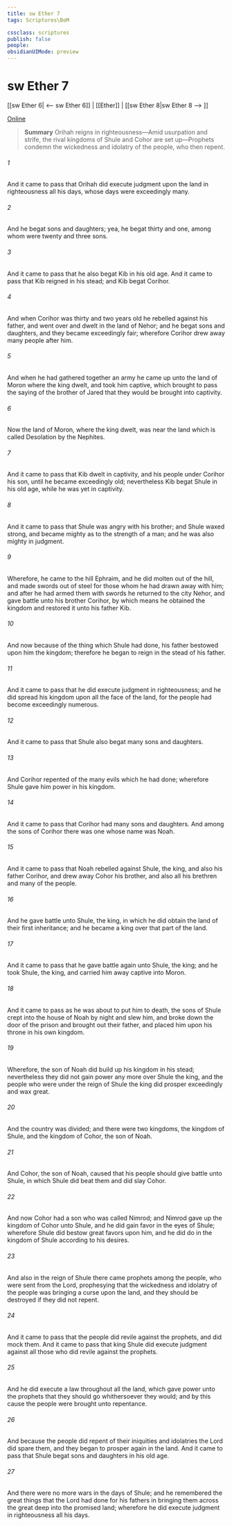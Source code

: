 ```yaml
---
title: sw Ether 7
tags: Scriptures\BoM

cssclass: scriptures
publish: false
people:
obsidianUIMode: preview
---
```


# sw Ether 7
[[sw Ether 6| <-- sw Ether 6]] | [[Ether]] | [[sw Ether 8|sw Ether 8 --> ]]

[Online](https://churchofjesuschrist.org/study/scriptures/bofm/ether/7?lang=eng)

> __Summary__
Orihah reigns in righteousness—Amid usurpation and strife, the rival kingdoms of Shule and Cohor are set up—Prophets condemn the wickedness and idolatry of the people, who then repent.

###### 1 
And it came to pass that Orihah did execute judgment upon the land in righteousness all his days, whose days were exceedingly many.

###### 2 
And he begat sons and daughters; yea, he begat thirty and one, among whom were twenty and three sons.

###### 3 
And it came to pass that he also begat Kib in his old age. And it came to pass that Kib reigned in his stead; and Kib begat Corihor.

###### 4 
And when Corihor was thirty and two years old he rebelled against his father, and went over and dwelt in the land of Nehor; and he begat sons and daughters, and they became exceedingly fair; wherefore Corihor drew away many people after him.

###### 5 
And when he had gathered together an army he came up unto the land of Moron where the king dwelt, and took him captive, which brought to pass the saying of the brother of Jared that they would be brought into captivity.

###### 6 
Now the land of Moron, where the king dwelt, was near the land which is called Desolation by the Nephites.

###### 7 
And it came to pass that Kib dwelt in captivity, and his people under Corihor his son, until he became exceedingly old; nevertheless Kib begat Shule in his old age, while he was yet in captivity.

###### 8 
And it came to pass that Shule was angry with his brother; and Shule waxed strong, and became mighty as to the strength of a man; and he was also mighty in judgment.

###### 9 
Wherefore, he came to the hill Ephraim, and he did molten out of the hill, and made swords out of steel for those whom he had drawn away with him; and after he had armed them with swords he returned to the city Nehor, and gave battle unto his brother Corihor, by which means he obtained the kingdom and restored it unto his father Kib.

###### 10 
And now because of the thing which Shule had done, his father bestowed upon him the kingdom; therefore he began to reign in the stead of his father.

###### 11 
And it came to pass that he did execute judgment in righteousness; and he did spread his kingdom upon all the face of the land, for the people had become exceedingly numerous.

###### 12 
And it came to pass that Shule also begat many sons and daughters.

###### 13 
And Corihor repented of the many evils which he had done; wherefore Shule gave him power in his kingdom.

###### 14 
And it came to pass that Corihor had many sons and daughters. And among the sons of Corihor there was one whose name was Noah.

###### 15 
And it came to pass that Noah rebelled against Shule, the king, and also his father Corihor, and drew away Cohor his brother, and also all his brethren and many of the people.

###### 16 
And he gave battle unto Shule, the king, in which he did obtain the land of their first inheritance; and he became a king over that part of the land.

###### 17 
And it came to pass that he gave battle again unto Shule, the king; and he took Shule, the king, and carried him away captive into Moron.

###### 18 
And it came to pass as he was about to put him to death, the sons of Shule crept into the house of Noah by night and slew him, and broke down the door of the prison and brought out their father, and placed him upon his throne in his own kingdom.

###### 19 
Wherefore, the son of Noah did build up his kingdom in his stead; nevertheless they did not gain power any more over Shule the king, and the people who were under the reign of Shule the king did prosper exceedingly and wax great.

###### 20 
And the country was divided; and there were two kingdoms, the kingdom of Shule, and the kingdom of Cohor, the son of Noah.

###### 21 
And Cohor, the son of Noah, caused that his people should give battle unto Shule, in which Shule did beat them and did slay Cohor.

###### 22 
And now Cohor had a son who was called Nimrod; and Nimrod gave up the kingdom of Cohor unto Shule, and he did gain favor in the eyes of Shule; wherefore Shule did bestow great favors upon him, and he did do in the kingdom of Shule according to his desires.

###### 23 
And also in the reign of Shule there came prophets among the people, who were sent from the Lord, prophesying that the wickedness and idolatry of the people was bringing a curse upon the land, and they should be destroyed if they did not repent.

###### 24 
And it came to pass that the people did revile against the prophets, and did mock them. And it came to pass that king Shule did execute judgment against all those who did revile against the prophets.

###### 25 
And he did execute a law throughout all the land, which gave power unto the prophets that they should go whithersoever they would; and by this cause the people were brought unto repentance.

###### 26 
And because the people did repent of their iniquities and idolatries the Lord did spare them, and they began to prosper again in the land. And it came to pass that Shule begat sons and daughters in his old age.

###### 27 
And there were no more wars in the days of Shule; and he remembered the great things that the Lord had done for his fathers in bringing them across the great deep into the promised land; wherefore he did execute judgment in righteousness all his days.

